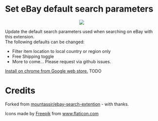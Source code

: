 # Set eBay default search parameters

<p align="center"><a href="https://i.imgur.com/Xdnc7tF.png" target="_blank"><img src="https://i.imgur.com/Xdnc7tF.png" border="0"/></a></p>

Update the default search parameters used when searching on eBay with this extension.  
The following defaults can be changed:

* Filter item location to local country or region only
* Free Shipping toggle
* More to come...  Please request via github issues.

<a href="">Install on chrome from Google web store.</a> TODO

<!-- <a href="">Install on firefox from Mozilla Add-ons store</a> TODO -->

# Credits

Forked from <a href="https://github.com/mountassir/ebay-search-extention">mountassir/ebay-search-extention</a> - with thanks.

<div>Icons made by <a href="https://www.freepik.com" title="Freepik">Freepik</a> from <a href="https://www.flaticon.com/" title="Flaticon">www.flaticon.com</a></div>
